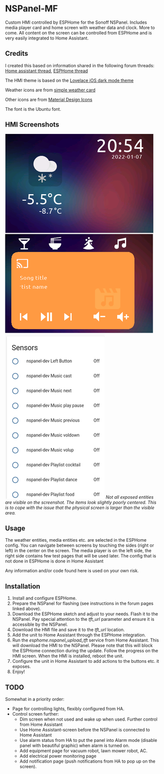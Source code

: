 # NSPanel-MF
Custom HMI controlled by ESPHome for the Sonoff NSPanel. Includes media player card and home screen with weather data and clock. More to come.
All content on the screen can be controlled from ESPHome and is very easily integrated to Home Assistant.

## Credits
I created this based on information shared in the following forum threads:
[Home assistant thread](https://community.home-assistant.io/t/sonoff-nspanel-smart-scene-wall-switch-by-itead-coming-soon-on-kickstarter/332962/), 
[ESPHome thread](https://github.com/esphome/feature-requests/issues/1469)

The HMI theme is based on the [Lovelace iOS dark mode theme](https://github.com/basnijholt/lovelace-ios-dark-mode-theme)

Weather icons are from [simple weather card](https://github.com/kalkih/simple-weather-card)

Other icons are from [Material Design Icons](https://materialdesignicons.com/)

The font is the Ubuntu font.

## HMI Screenshots
![Home screen](screenshot-home.png)
![Music screen](screenshot-music.png)
![HA Sensors](screenshot-ha-sensors.png)
_Not all exposed entities are visible on the screenshot._ 
_The items look slightly poorly centered. This is to cope with the issue that the physical screen is larger than the visible area._

## Usage
The weather entities, media entities etc. are selected in the ESPHome config. You can navigate between screens by touching the sides (right or left) in the center on the screen. The media player is on the left side, the right side contains few test pages that will be used later.
The config that is not done in ESPHome is done in Home Assistant

Any information and/or code found here is used on your own risk.

## Installation
1. Install and configure ESPHome.
2. Prepare the NSPanel for flashing (see instructions in the forum pages linked above).
3. Download the ESPHome sketch and adjust to your needs. Flash it to the NSPanel. Pay special attention to the _tft_url_ parameter and ensure it is accessible by the NSPanel.
4. Download the HMI file and save it to the _tft_url_ location.
5. Add the unit to Home Assistant through the ESPHome integration.
6. Run the _esphome.nspanel_upload_tft_ service from Home Assistant. This will download the HMI to the NSPanel. Please note that this will block the ESPHome connection during the update. Follow the progress on the HMI screen. When the HMI is installed, reboot the unit.
7. Configure the unit in Home Assistant to add actions to the buttons etc. it exposes.
8. Enjoy!

## TODO
Somewhat in a priority order:
- Page for controlling lights, flexibly configured from HA.
- Control screen further:
  - Dim screen when not used and wake up when used. Further control from Home Assistant
  - Use Home Assistant-screen before the NSPanel is connected to Home Assistant
  - Use alarm status from HA to put the panel into Alarm mode (disable panel with beautiful graphic) when alarm is turned on.
  - Add equipment page for vacuum robot, lawn mower robot, AC.
  - Add electrical power monitoring page
  - Add notification page (push notifications from HA to pop up on the screen).
